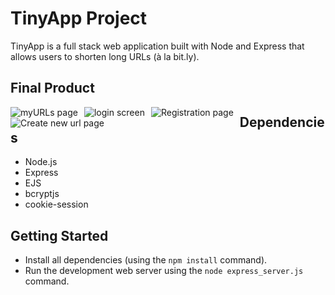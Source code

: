 # TinyApp Project

TinyApp is a full stack web application built with Node and Express that allows users to shorten long URLs (à la bit.ly).

## Final Product
<img src="Main page.png"
     alt="myURLs page"
     style="float: left; margin-right: 10px;" />
<img src="Login.png"
     alt="login screen"
     style="float: left; margin-right: 10px;" />
<img src="Register.png"
     alt="Registration page"
     style="float: left; margin-right: 10px;" />
<img src="create new url.png"
     alt="Create new url page"
     style="float: left; margin-right: 10px;" />


## Dependencies

- Node.js
- Express
- EJS
- bcryptjs
- cookie-session

## Getting Started

- Install all dependencies (using the `npm install` command).
- Run the development web server using the `node express_server.js` command.